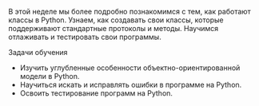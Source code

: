 В этой неделе мы более подробно познакомимся с тем, как работают классы в Python. Узнаем, как создавать свои классы, которые поддерживают стандартные протоколы и методы. Научимся отлаживать и тестировать свои программы.

Задачи обучения

* Изучить углубленные особенности объектно-ориентированной модели в Python.
* Научиться искать и исправлять ошибки в программе на Python.
* Освоить тестирование программ на Python.